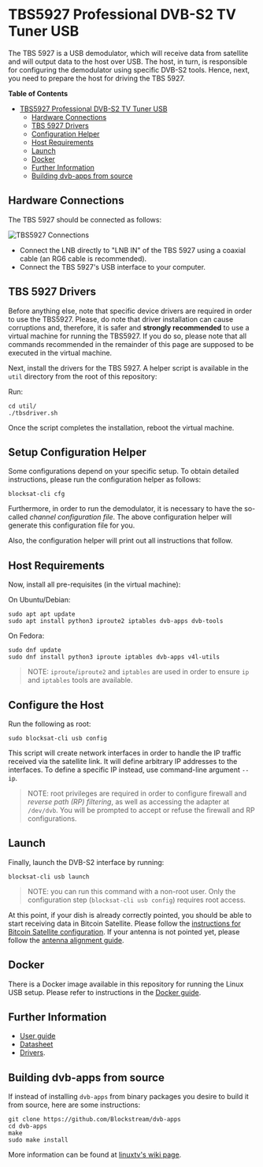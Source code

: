 # TBS5927 Professional DVB-S2 TV Tuner USB

The TBS 5927 is a USB demodulator, which will receive data from satellite and
will output data to the host over USB. The host, in turn, is responsible for
configuring the demodulator using specific DVB-S2 tools. Hence, next, you need
to prepare the host for driving the TBS 5927.

<!-- markdown-toc start - Don't edit this section. Run M-x markdown-toc-generate-toc again -->
**Table of Contents**

- [TBS5927 Professional DVB-S2 TV Tuner USB](#tbs5927-professional-dvb-s2-tv-tuner-usb)
    - [Hardware Connections](#hardware-connections)
    - [TBS 5927 Drivers](#tbs-5927-drivers)
    - [Configuration Helper](#configuration-helper)
    - [Host Requirements](#host-requirements)
    - [Launch](#launch)
    - [Docker](#docker)
    - [Further Information](#further-information)
    - [Building dvb-apps from source](#building-dvb-apps-from-source)

<!-- markdown-toc end -->

## Hardware Connections

The TBS 5927 should be connected as follows:

![TBS5927 Connections](img/usb_connections.png?raw=true "TBS5927 Connections")

- Connect the LNB directly to "LNB IN" of the TBS 5927 using a coaxial cable (an
  RG6 cable is recommended).
- Connect the TBS 5927's USB interface to your computer.

## TBS 5927 Drivers

Before anything else, note that specific device drivers are required in order to
use the TBS5927. Please, do note that driver installation can cause corruptions
and, therefore, it is safer and **strongly recommended** to use a virtual
machine for running the TBS5927. If you do so, please note that all commands
recommended in the remainder of this page are supposed to be executed in the
virtual machine.

Next, install the drivers for the TBS 5927. A helper script is available in the
`util` directory from the root of this repository:

Run:

```
cd util/
./tbsdriver.sh
```

Once the script completes the installation, reboot the virtual machine.

## Setup Configuration Helper

Some configurations depend on your specific setup. To obtain detailed
instructions, please run the configuration helper as follows:

```
blocksat-cli cfg
```

Furthermore, in order to run the demodulator, it is necessary to have the
so-called *channel configuration file*. The above configuration helper will
generate this configuration file for you.

Also, the configuration helper will print out all instructions that follow.

## Host Requirements

Now, install all pre-requisites (in the virtual machine):

On Ubuntu/Debian:

```
sudo apt apt update
sudo apt install python3 iproute2 iptables dvb-apps dvb-tools
```

On Fedora:

```
sudo dnf update
sudo dnf install python3 iproute iptables dvb-apps v4l-utils
```

> NOTE: `iproute`/`iproute2` and `iptables` are used in order to ensure `ip` and
> `iptables` tools are available.


## Configure the Host

Run the following as root:

```
sudo blocksat-cli usb config
```

This script will create network interfaces in order to handle the IP traffic
received via the satellite link. It will define arbitrary IP addresses to the
interfaces. To define a specific IP instead, use command-line argument `--ip`.

> NOTE: root privileges are required in order to configure firewall and *reverse
> path (RP) filtering*, as well as accessing the adapter at `/dev/dvb`. You will
> be prompted to accept or refuse the firewall and RP configurations.

## Launch

Finally, launch the DVB-S2 interface by running:

```
blocksat-cli usb launch
```

> NOTE: you can run this command with a non-root user. Only the configuration
> step (`blocksat-cli usb config`) requires root access.

At this point, if your dish is already correctly pointed, you should be able to
start receiving data in Bitcoin Satellite. Please follow the [instructions for
Bitcoin Satellite configuration](bitcoin.md). If your antenna is not pointed
yet, please follow the [antenna alignment guide](antenna-pointing.md).

## Docker

There is a Docker image available in this repository for running the Linux USB
setup. Please refer to instructions in the [Docker guide](../docker/README.md).

## Further Information

- [User guide](https://www.tbsiptv.com/download/tbs5927/tbs5957_user_guide.pdf)
- [Datasheet](https://www.tbsiptv.com/download/tbs5927/tbs5927_professtional_dvb-S2_TV_Tuner_USB_data_sheet.pdf)
- [Drivers](https://github.com/tbsdtv/linux_media/wiki).

## Building dvb-apps from source

If instead of installing `dvb-apps` from binary packages you desire to build it
from source, here are some instructions:

```
git clone https://github.com/Blockstream/dvb-apps
cd dvb-apps
make
sudo make install
```

More information can be found at
[linuxtv's wiki page](https://www.linuxtv.org/wiki/index.php/LinuxTV_dvb-apps).

